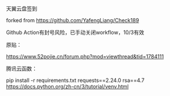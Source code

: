 天翼云盘签到

forked from https://github.com/YafengLiang/Check189

Github Action有封号风险，已手动关闭workflow，10/3有效

原贴：

https://www.52pojie.cn/forum.php?mod=viewthread&tid=1784111

腾讯云函数：

pip install -r requirements.txt
requests==2.24.0
rsa==4.7
https://docs.python.org/zh-cn/3/tutorial/venv.html
